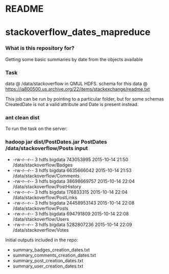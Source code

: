 # README #
# stackoverflow_dates_mapreduce

### What is this repository for? ###

Getting some basic summaries by date from the objects available

### Task ###

data @ /data/stackoverflow in QMUL HDFS.
schema for this data @ https://ia800500.us.archive.org/22/items/stackexchange/readme.txt

This job can be run by pointing to a particular folder, but for some schemas CreatedDate is not a valid attribute and Date is present instead.

### ant clean dist ###
To run the task on the server:
### hadoop jar dist/PostDates.jar PostDates /data/stackoverflow/Posts input ###

* -rw-r--r--   3 hdfs bigdata   743053995 2015-10-14 21:50 /data/stackoverflow/Badges
* -rw-r--r--   3 hdfs bigdata  6635666042 2015-10-14 21:53 /data/stackoverflow/Comments
* -rw-r--r--   3 hdfs bigdata 38698669757 2015-10-14 22:04 /data/stackoverflow/PostHistory
* -rw-r--r--   3 hdfs bigdata   176833315 2015-10-14 22:04 /data/stackoverflow/PostLinks
* -rw-r--r--   3 hdfs bigdata 24458953143 2015-10-14 22:08 /data/stackoverflow/Posts
* -rw-r--r--   3 hdfs bigdata   694791809 2015-10-14 22:08 /data/stackoverflow/Users
* -rw-r--r--   3 hdfs bigdata  5282807236 2015-10-14 22:09 /data/stackoverflow/Votes

Initial outputs included in the repo:

* summary_badges_creation_dates.txt
* summary_comments_creation_dates.txt
* summary_post_creation_dates.txt
* summary_user_creation_dates.txt
